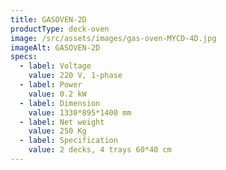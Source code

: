 ```yaml
---
title: GASOVEN-2D
productType: deck-oven
image: /src/assets/images/gas-oven-MYCD-4D.jpg
imageAlt: GASOVEN-2D
specs:
  - label: Voltage
    value: 220 V, 1-phase
  - label: Power
    value: 0.2 kW
  - label: Dimension
    value: 1330*895*1400 mm
  - label: Net weight
    value: 250 Kg
  - label: Specification
    value: 2 decks, 4 trays 60*40 cm
---
```

